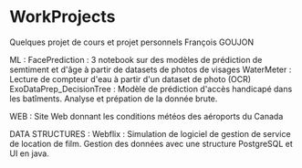 # WorkProjects

Quelques projet de cours et projet personnels
François GOUJON


ML : 
FacePrediction : 3 notebook sur des modèles de prédiction de semtiment et d'âge à partir de datasets de photos de visages
WaterMeter : Lecture de compteur d'eau à partir d'un dataset de photo (OCR)
ExoDataPrep_DecisionTree : Modèle de prédiction d'accès handicapé dans les batîments. Analyse et prépation de la donnée brute.


WEB :
Site Web donnant les conditions météos des aéroports du Canada


DATA STRUCTURES : 
Webflix : Simulation de logiciel de gestion de service de location de film. Gestion des données avec une structure PostgreSQL et UI en java.

